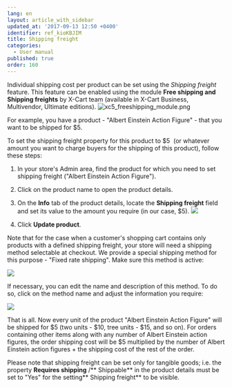 ```yaml
---
lang: en
layout: article_with_sidebar
updated_at: '2017-09-13 12:50 +0400'
identifier: ref_kioKBJIM
title: Shipping freight
categories:
  - User manual
published: true
order: 160
---
```

Individual shipping cost per product can be set using the _Shipping freight_ feature. This feature can be enabled using the module **Free shipping and Shipping freights** by X-Cart team (available in X-Cart Business, Multivendor, Ultimate editions).
    ![xc5_freeshipping_module.png]({{site.baseurl}}/attachments/ref_kioKBJIM/xc5_freeshipping_module.png)

For example, you have a product - "Albert Einstein Action Figure" - that you want to be shipped for $5\.

To set the shipping freight property for this product to $5  (or whatever amount you want to charge buyers for the shipping of this product), follow these steps:

1.  In your store's Admin area, find the product for which you need to set shipping freight ("Albert Einstein Action Figure").
2.  Click on the product name to open the product details.
3.  On the **Info** tab of the product details, locate the **Shipping freight** field and set its value to the amount you require (in our case, $5).
    ![]({{site.baseurl}}/attachments/9306286/9437371.png)

4.  Click **Update product**.

Note that for the case when a customer's shopping cart contains only products with a defined shipping freight, your store will need a shipping method selectable at checkout. We provide a special shipping method for this purpose - "Fixed rate shipping". Make sure this method is active:

![]({{site.baseurl}}/attachments/9306286/9437373.png)

If necessary, you can edit the name and description of this method. To do so, click on the method name and adjust the information you require:

![]({{site.baseurl}}/attachments/9306286/9437374.png)

That is all. Now every unit of the product "Albert Einstein Action Figure" will be shipped for $5 (two units - $10, tree units - $15, and so on). For orders containing other items along with any number of Albert Einstein action figures, the order shipping cost will be $5 multiplied by the number of Albert Einstein action figures + the shipping cost of the rest of the order.

Please note that shipping freight can be set only for tangible goods; i.e. the property **Requires shipping** /** Shippable** in the product details must be set to "Yes" for the setting** Shipping freight** to be visible.
